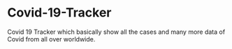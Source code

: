 # Covid-19-Tracker
Covid 19 Tracker which basically show all the cases and many more data of Covid from all over  worldwide. 
